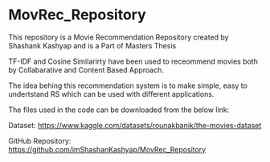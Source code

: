 # MovRec_Repository

This repository is a Movie Recommendation Repository created by Shashank Kashyap and is a Part of Masters Thesis

TF-IDF and Cosine Similarirty have been used to receommend movies both by Collabarative and Content Based Approach.

The idea behing this recommendation system is to make simple, easy to undertstand RS which can be used with different applications.

The files used in the code can be downloaded from the below link:

Dataset: https://www.kaggle.com/datasets/rounakbanik/the-movies-dataset

GitHub Repository: https://github.com/imShashanKashyap/MovRec_Repository





